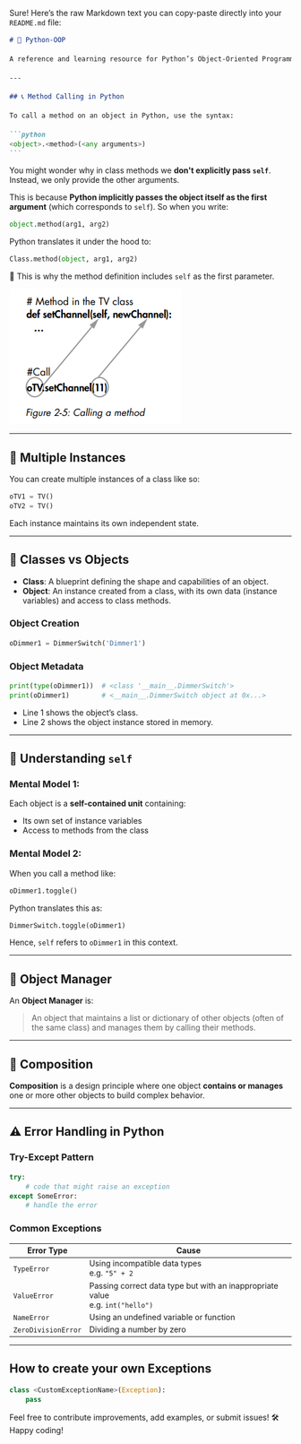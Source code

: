 Sure! Here’s the raw Markdown text you can copy-paste directly into your `README.md` file:

````markdown
# 🐍 Python-OOP

A reference and learning resource for Python’s Object-Oriented Programming concepts.

---

## 📞 Method Calling in Python

To call a method on an object in Python, use the syntax:

```python
<object>.<method>(<any arguments>)
```
````

You might wonder why in class methods we **don't explicitly pass `self`**. Instead, we only provide the other arguments.

This is because **Python implicitly passes the object itself as the first argument** (which corresponds to `self`). So when you write:

```python
object.method(arg1, arg2)
```

Python translates it under the hood to:

```python
Class.method(object, arg1, arg2)
```

📌 This is why the method definition includes `self` as the first parameter.

![Python Object Method Calling](images/python_object_calling.png)

---

## 🔁 Multiple Instances

You can create multiple instances of a class like so:

```python
oTV1 = TV()
oTV2 = TV()
```

Each instance maintains its own independent state.

---

## 🧱 Classes vs Objects

- **Class**: A blueprint defining the shape and capabilities of an object.
- **Object**: An instance created from a class, with its own data (instance variables) and access to class methods.

### Object Creation

```python
oDimmer1 = DimmerSwitch('Dimmer1')
```

### Object Metadata

```python
print(type(oDimmer1))  # <class '__main__.DimmerSwitch'>
print(oDimmer1)        # <__main__.DimmerSwitch object at 0x...>
```

- Line 1 shows the object’s class.
- Line 2 shows the object instance stored in memory.

---

## 🧠 Understanding `self`

### Mental Model 1:

Each object is a **self-contained unit** containing:

- Its own set of instance variables
- Access to methods from the class

### Mental Model 2:

When you call a method like:

```python
oDimmer1.toggle()
```

Python translates this as:

```python
DimmerSwitch.toggle(oDimmer1)
```

Hence, `self` refers to `oDimmer1` in this context.

---

## 🧭 Object Manager

An **Object Manager** is:

> An object that maintains a list or dictionary of other objects (often of the same class) and manages them by calling their methods.

---

## 🧩 Composition

**Composition** is a design principle where one object **contains or manages** one or more other objects to build complex behavior.

---

## ⚠️ Error Handling in Python

### Try-Except Pattern

```python
try:
    # code that might raise an exception
except SomeError:
    # handle the error
```

### Common Exceptions

| Error Type          | Cause                                                                            |
| ------------------- | -------------------------------------------------------------------------------- |
| `TypeError`         | Using incompatible data types<br>e.g. `"5" + 2`                                  |
| `ValueError`        | Passing correct data type but with an inappropriate value<br>e.g. `int("hello")` |
| `NameError`         | Using an undefined variable or function                                          |
| `ZeroDivisionError` | Dividing a number by zero                                                        |

---

## How to create your own Exceptions

```python
class <CustomExceptionName>(Exception):
    pass
```

Feel free to contribute improvements, add examples, or submit issues!
🛠️ Happy coding!
